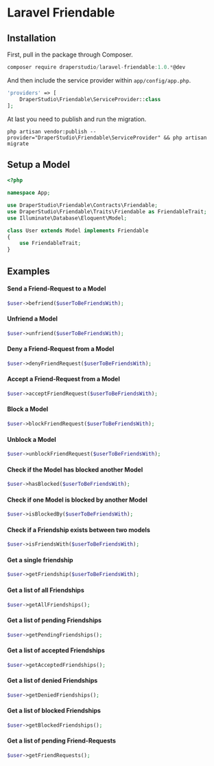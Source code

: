 # Laravel Friendable

## Installation

First, pull in the package through Composer.

```js
composer require draperstudio/laravel-friendable:1.0.*@dev
```

And then include the service provider within `app/config/app.php`.

```php
'providers' => [
    DraperStudio\Friendable\ServiceProvider::class
];
```

At last you need to publish and run the migration.

```
php artisan vendor:publish --provider="DraperStudio\Friendable\ServiceProvider" && php artisan migrate
```

## Setup a Model
```php
<?php

namespace App;

use DraperStudio\Friendable\Contracts\Friendable;
use DraperStudio\Friendable\Traits\Friendable as FriendableTrait;
use Illuminate\Database\Eloquent\Model;

class User extends Model implements Friendable
{
    use FriendableTrait;
}
```

## Examples

#### Send a Friend-Request to a Model
```php
$user->befriend($userToBeFriendsWith);
```

#### Unfriend a Model
```php
$user->unfriend($userToBeFriendsWith);
```

#### Deny a Friend-Request from a Model
```php
$user->denyFriendRequest($userToBeFriendsWith);
```

#### Accept a Friend-Request from a Model
```php
$user->acceptFriendRequest($userToBeFriendsWith);
```

#### Block a Model
```php
$user->blockFriendRequest($userToBeFriendsWith);
```

#### Unblock a Model
```php
$user->unblockFriendRequest($userToBeFriendsWith);
```

#### Check if the Model has blocked another Model
```php
$user->hasBlocked($userToBeFriendsWith);
```

#### Check if one Model is blocked by another Model
```php
$user->isBlockedBy($userToBeFriendsWith);
```

#### Check if a Friendship exists between two models
```php
$user->isFriendsWith($userToBeFriendsWith);
```

#### Get a single friendship
```php
$user->getFriendship($userToBeFriendsWith);
```

#### Get a list of all Friendships
```php
$user->getAllFriendships();
```

#### Get a list of pending Friendships
```php
$user->getPendingFriendships();
```

#### Get a list of accepted Friendships
```php
$user->getAcceptedFriendships();
```

#### Get a list of denied Friendships
```php
$user->getDeniedFriendships();
```

#### Get a list of blocked Friendships
```php
$user->getBlockedFriendships();
```

#### Get a list of pending Friend-Requests
```php
$user->getFriendRequests();
```
